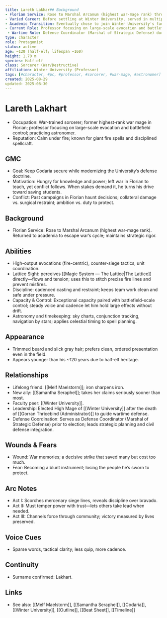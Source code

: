 ```yaml
---
title: Lareth Lakhar## Background
- Florian Service: Rose to Marshal Arcanum (highest war-mage rank) through distinguished military service across multiple campaigns. Led magical forces in various theaters of conflict with strategic precision and tactical innovation.
- Varied Career: Before settling at Winter University, served in multiple capacities - military advisor, independent scholar, consultant to various institutions. Known for his restless pursuit of knowledge and practical applications of magical theory.
- Academic Transition: Eventually chose to join Winter University's faculty, bringing practical battlefield experience to scholarly pursuits. While often away on research expeditions or consulting work, he always returns to the University as his professional anchor.
- Current Role: Professor focusing on large-scale evocation and battlefield control; serves as the University's primary expert on defensive doctrine and tactical magical applications.
 - Wartime Role: Defense Coordinator (Marshal of Strategic Defense) during Redline Three protocols; coordinates city-university defenses.
type: character
role: Protagonist
status: active
age: ~120 (half-elf; lifespan ~160)
height: 1.70 m
species: Half-elf
class: Sorcerer (War/Destructive)
affiliation: Winter University (Professor)
tags: [#character, #pc, #professor, #sorcerer, #war-mage, #astronomer]
created: 2025-08-29
updated: 2025-08-30
---
```


# Lareth Lakhart

- Occupation: War-trained sorcerer; former highest-rank war mage in Florian; professor focusing on large-scale evocation and battlefield control; practicing astronomer.
- Reputation: Calm under fire; known for giant fire spells and disciplined spellcraft.

## GMC
- Goal: Keep Codaria secure while modernizing the University’s defense doctrine.
- Motivation: Hungry for knowledge and power; left war in Florian to teach, yet conflict follows. When stakes demand it, he turns his drive toward saving students.
- Conflict: Past campaigns in Florian haunt decisions; collateral damage vs. surgical restraint; ambition vs. duty to protect.

## Background
- Florian Service: Rose to Marshal Arcanum (highest war-mage rank). Returned to academia to escape war’s cycle; maintains strategic rigor.

## Abilities
- High-output evocations (fire-centric), counter-siege tactics, unit coordination.
 - Lattice Sight: perceives [[Magic System — The Lattice|The Lattice]] directly—flows and tension; uses this to stitch precise fire lines and prevent misfires.
 - Discipline: cadenced casting and restraint; keeps team work clean and safe under pressure.
 - Capacity & Control: Exceptional capacity paired with battlefield-scale control; steady voice and cadence let him hold large effects without drift.
- Astronomy and timekeeping: sky charts, conjunction tracking, navigation by stars; applies celestial timing to spell planning.

## Appearance
- Trimmed beard and slick gray hair; prefers clean, ordered presentation even in the field.
- Appears younger than his ~120 years due to half-elf heritage.

## Relationships
- Lifelong friend: [[Melf Maelstorm]]; iron sharpens iron.
- New ally: [[Samantha Seraphel]]; takes her claims seriously sooner than most.
- Faculty peer: [[Winter University]].
 - Leadership: Elected High Mage of [[Winter University]] after the death of [[Gorran Thricebind (Administrator)]] to guide wartime defense.
 - Defense Coordination: Serves as Defense Coordinator (Marshal of Strategic Defense) prior to election; leads strategic planning and civil defense integration.

## Wounds & Fears
- Wound: War memories; a decisive strike that saved many but cost too much.
- Fear: Becoming a blunt instrument; losing the people he’s sworn to protect.

## Arc Notes
- Act I: Scorches mercenary siege lines, reveals discipline over bravado.
- Act II: Must temper power with trust—lets others take lead when needed.
- Act III: Channels force through community; victory measured by lives preserved.

## Voice Cues
- Sparse words, tactical clarity; less quip, more cadence.

## Continuity
- Surname confirmed: Lakhart.

## Links
- See also: [[Melf Maelstorm]], [[Samantha Seraphel]], [[Codaria]], [[Winter University]], [[Outline]], [[Beat Sheet]], [[Timeline]]
